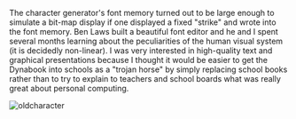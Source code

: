 The character generator's font memory turned out to be large enough to simulate a bit-map display if one displayed a fixed "strike" and wrote into the font memory. Ben Laws built a beautiful font editor and he and I spent several months learning about the peculiarities of the human visual system (it is decidedly non-linear). I was very interested in high-quality text and graphical presentations because I thought it would be easier to get the Dynabook into schools as a "trojan horse" by simply replacing school books rather than to try to explain to teachers and school boards what was really great about personal computing.

![oldcharacter](https://raw.githubusercontent.com/steam-maker/EarlyHistoryOfSmalltalk/master/Images/oldcharacter.png)
